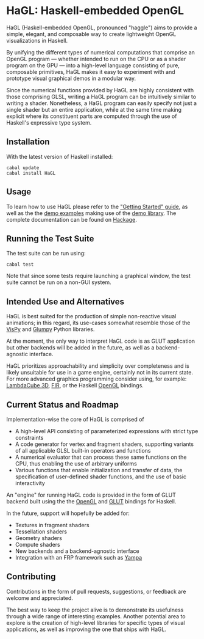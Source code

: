 # HaGL: Haskell-embedded OpenGL

HaGL (Haskell-embedded OpenGL, pronounced "haggle") aims to provide a simple,
elegant, and composable way to create lightweight OpenGL visualizations in Haskell.

By unifying the different types of numerical computations
that comprise an OpenGL program — whether intended to run on the CPU or as a 
shader program on the GPU — into a high-level language consisting of pure, 
composable primitives, HaGL makes it easy to experiment with and prototype visual 
graphical demos in a modular way.

Since the numerical functions provided by HaGL are highly consistent with those
comprising GLSL, writing a HaGL program can be intuitively similar to writing a 
shader. Nonetheless, a HaGL program can easily specify not just a single 
shader but an entire application, while at the same time making explicit where its
constituent parts are computed through the use of Haskell's expressive type system.

## Installation

With the latest version of Haskell installed:

```
cabal update
cabal install HaGL
```

## Usage

To learn how to use HaGL please refer to the ["Getting Started" guide](Overview.md), 
as well as the the [demo examples](examples/Graphics/HaGL/Examples) making use of 
the [demo library](src/Graphics/HaGL/Lib). The complete documentation can be found 
on [Hackage](https://hackage.haskell.org/package/HaGL).

## Running the Test Suite

The test suite can be run using:

```
cabal test
```

Note that since some tests require launching a graphical window, the test suite
cannot be run on a non-GUI system.

## Intended Use and Alternatives

HaGL is best suited for the production of simple non-reactive visual animations; 
in this regard, its use-cases somewhat resemble those of the [VisPy](https://vispy.org/) 
and [Glumpy](https://glumpy.github.io/) Python libraries.

At the moment, the only way to interpret HaGL code is as GLUT application but 
other backends will be added in the future, as well as a backend-agnostic interface.

HaGL prioritizes approachability and simplicity over completeness and is likely 
unsuitable for use in a game engine, certainly not in its current state. For 
more advanced graphics programming consider using, for example: 
[LambdaCube 3D](http://lambdacube3d.com/), [FIR](https://gitlab.com/sheaf/fir),
or the Haskell [OpenGL](https://hackage.haskell.org/package/OpenGL) bindings. 

## Current Status and Roadmap

Implementation-wise the core of HaGL is comprised of

* A high-level API consisting of parameterized expressions with strict
type constraints
* A code generator for vertex and fragment shaders, supporting variants of all 
applicable GLSL built-in operators and functions
* A numerical evaluator that can process these same functions on the CPU, thus
enabling the use of arbitrary uniforms
* Various functions that enable initialization and transfer of 
data, the specification of user-defined shader functions, and the use of basic 
interactivity

An "engine" for running HaGL code is provided in the form of GLUT backend built
using the the [OpenGL](https://hackage.haskell.org/package/OpenGL) and 
[GLUT](https://hackage.haskell.org/package/GLUT) bindings for Haskell. 

In the future, support will hopefully be added for:

* Textures in fragment shaders
* Tessellation shaders
* Geometry shaders
* Compute shaders
* New backends and a backend-agnostic interface
* Integration with an FRP framework such as [Yampa](https://hackage.haskell.org/package/Yampa)

## Contributing

Contributions in the form of pull requests, suggestions, or feedback are welcome
and appreciated.

The best way to keep the project alive is to demonstrate its usefulness through
a wide range of interesting examples. Another potential area to explore is the
creation of high-level libraries for specific types of visual applications, as 
well as improving the one that ships with HaGL.
